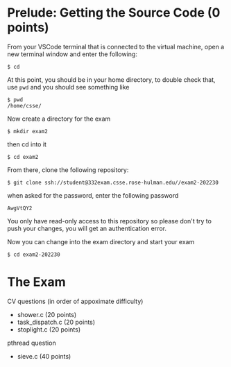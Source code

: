 # Prelude: Getting the Source Code (0 points)

From your VSCode terminal that is connected to the virtual machine, open a new
terminal window and enter the following:
```shell
$ cd
```
At this point, you should be in your home directory, to double check that, use
`pwd` and you should see something like
```shell
$ pwd
/home/csse/
```

Now create a directory for the exam

```shell
$ mkdir exam2
```
then cd into it
```shell
$ cd exam2
```

From there, clone the following repository:
```shell
$ git clone ssh://student@332exam.csse.rose-hulman.edu//exam2-202230
```
when asked for the password, enter the following password
```shell
AwgVtQY2
```
You only have read-only access to this repository so please don't try to push
your changes, you will get an authentication error. 

Now you can change into the exam directory and start your exam
```shell
$ cd exam2-202230
```

# The Exam

CV questions (in order of appoximate difficulty)

* shower.c (20 points)
* task_dispatch.c (20 points)
* stoplight.c (20 points)

pthread question

* sieve.c (40 points)